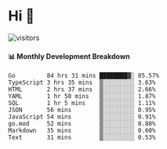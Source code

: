 # Hi 👋
 
![visitors](https://visitor-badge.glitch.me/badge?page_id=sorcererxw.sorcererx)

#### 📊 Monthly Development Breakdown

<!--START_SECTION:waka-->
```text
Go         84 hrs 31 mins ████████▓░ 85.57%
TypeScript 3 hrs 35 mins  ▒░░░░░░░░░ 3.63%
HTML       2 hrs 37 mins  ▒░░░░░░░░░ 2.66%
YAML       1 hr 50 mins   ▒░░░░░░░░░ 1.87%
SQL        1 hr 5 mins    ▒░░░░░░░░░ 1.11%
JSON       56 mins        ▒░░░░░░░░░ 0.95%
JavaScript 54 mins        ▒░░░░░░░░░ 0.91%
go.mod     52 mins        ▒░░░░░░░░░ 0.88%
Markdown   35 mins        ▒░░░░░░░░░ 0.60%
Text       31 mins        ▒░░░░░░░░░ 0.53%
```
<!--END_SECTION:waka-->
